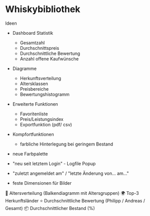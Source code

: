 # Whiskybibliothek

Ideen
- Dashboard Statistik
  - Gesamtzahl
  - Durchschnittspreis
  - Durchschnittliche Bewertung
  - Anzahl offene Kaufwünsche
- Diagramme
  - Herkunftsverteilung
  - Altersklassen
  - Preisbereiche
  - Bewertungshistogramm
- Erweiterte Funktionen
  - Favoritenliste
  - Preis/Leistungsindex
  - Exportfunktion (pdf/ csv)
- Kompfortfunktionen
  - farbliche Hinterlegung bei geringem Bestand

- neue Farbpalette
- "neu seit letztem Login" - Logfile Popup
- "zuletzt angemeldet am" / "letzte Änderung von... am..."
- feste Dimensionen für Bilder


🥃 Altersverteilung (Balkendiagramm mit Altersgruppen)
🌍 Top-3 Herkunftsländer
⭐ Durchschnittliche Bewertung (Philipp / Andreas / Gesamt)
📦 Durchschnittlicher Bestand (%)
